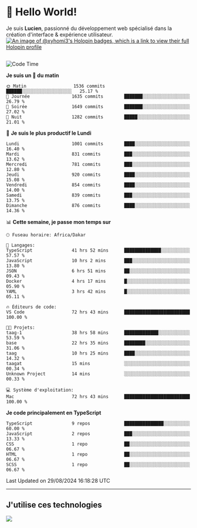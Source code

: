 # 👋 Hello World!

Je suis **Lucien**, passionné du développement web spécialisé dans la création d'interface & expérience utilisateur.
[![An image of @xyhomi3's Holopin badges, which is a link to view their full Holopin profile](https://holopin.me/xyhomi3)](https://holopin.io/@xyhomi3)

##

<!--START_SECTION:waka-->
![Code Time](http://img.shields.io/badge/Code%20Time-1%2C927%20hrs%2011%20mins-blue)

**Je suis un 🐤 du matin** 

```text
🌞 Matin                  1536 commits        ██████░░░░░░░░░░░░░░░░░░░   25.17 % 
🌆 Journée                1635 commits        ███████░░░░░░░░░░░░░░░░░░   26.79 % 
🌃 Soirée                 1649 commits        ███████░░░░░░░░░░░░░░░░░░   27.02 % 
🌙 Nuit                   1282 commits        █████░░░░░░░░░░░░░░░░░░░░   21.01 % 
```
📅 **Je suis le plus productif le Lundi** 

```text
Lundi                    1001 commits        ████░░░░░░░░░░░░░░░░░░░░░   16.40 % 
Mardi                    831 commits         ███░░░░░░░░░░░░░░░░░░░░░░   13.62 % 
Mercredi                 781 commits         ███░░░░░░░░░░░░░░░░░░░░░░   12.80 % 
Jeudi                    920 commits         ████░░░░░░░░░░░░░░░░░░░░░   15.08 % 
Vendredi                 854 commits         ████░░░░░░░░░░░░░░░░░░░░░   14.00 % 
Samedi                   839 commits         ███░░░░░░░░░░░░░░░░░░░░░░   13.75 % 
Dimanche                 876 commits         ████░░░░░░░░░░░░░░░░░░░░░   14.36 % 
```


📊 **Cette semaine, je passe mon temps sur** 

```text
🕑︎ Fuseau horaire: Africa/Dakar

💬 Langages: 
TypeScript               41 hrs 52 mins      ██████████████░░░░░░░░░░░   57.57 % 
JavaScript               10 hrs 2 mins       ███░░░░░░░░░░░░░░░░░░░░░░   13.80 % 
JSON                     6 hrs 51 mins       ██░░░░░░░░░░░░░░░░░░░░░░░   09.43 % 
Docker                   4 hrs 17 mins       █░░░░░░░░░░░░░░░░░░░░░░░░   05.90 % 
YAML                     3 hrs 42 mins       █░░░░░░░░░░░░░░░░░░░░░░░░   05.11 % 

🔥 Éditeurs de code: 
VS Code                  72 hrs 43 mins      █████████████████████████   100.00 % 

🐱‍💻 Projets: 
taag-1                   38 hrs 58 mins      █████████████░░░░░░░░░░░░   53.59 % 
base                     22 hrs 35 mins      ████████░░░░░░░░░░░░░░░░░   31.06 % 
taag                     10 hrs 25 mins      ████░░░░░░░░░░░░░░░░░░░░░   14.32 % 
taagat                   15 mins             ░░░░░░░░░░░░░░░░░░░░░░░░░   00.34 % 
Unknown Project          14 mins             ░░░░░░░░░░░░░░░░░░░░░░░░░   00.33 % 

💻 Système d'exploitation: 
Mac                      72 hrs 43 mins      █████████████████████████   100.00 % 
```

**Je code principalement en TypeScript** 

```text
TypeScript               9 repos             ███████████████░░░░░░░░░░   60.00 % 
JavaScript               2 repos             ███░░░░░░░░░░░░░░░░░░░░░░   13.33 % 
CSS                      1 repo              ██░░░░░░░░░░░░░░░░░░░░░░░   06.67 % 
HTML                     1 repo              ██░░░░░░░░░░░░░░░░░░░░░░░   06.67 % 
SCSS                     1 repo              ██░░░░░░░░░░░░░░░░░░░░░░░   06.67 % 
```




 Last Updated on 29/08/2024 16:18:28 UTC
<!--END_SECTION:waka-->
---

## J'utilise ces technologies

<p align="left">
  <a href="https://skillicons.dev">
    <img src="https://skillicons.dev/icons?i=ts,js,md,scss,tailwind,react,docker,express,astro,vite,nextjs,vercel,figma,ableton" />
  </a>
</p>

